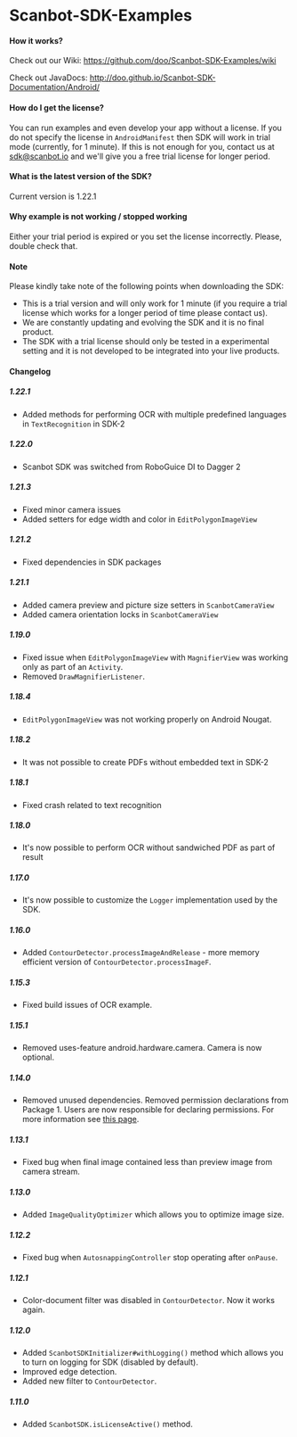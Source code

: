 # Scanbot-SDK-Examples

#### How it works?

Check out our Wiki: https://github.com/doo/Scanbot-SDK-Examples/wiki

Check out JavaDocs:  http://doo.github.io/Scanbot-SDK-Documentation/Android/

#### How do I get the license?

You can run examples and even develop your app without a license. If you do not specify the license in `AndroidManifest` then SDK will work in trial mode (currently, for 1 minute). If this is not enough for you, contact us at sdk@scanbot.io and we'll give you a free trial license for longer period.

#### What is the latest version of the SDK?

Current version is 1.22.1

#### Why example is not working / stopped working

Either your trial period is expired or you set the license incorrectly. Please, double check that.

#### Note

Please kindly take note of the following points when downloading the SDK:

- This is a trial version and will only work for 1 minute (if you require a trial license which works for a longer period of time please contact us).
- We are constantly updating and evolving the SDK and it is no final product.
- The SDK with a trial license should only be tested in a experimental setting and it is not developed to be integrated into your live products.

#### Changelog

##### 1.22.1
* Added methods for performing OCR with multiple predefined languages in `TextRecognition` in SDK-2

##### 1.22.0
* Scanbot SDK was switched from RoboGuice DI to Dagger 2

##### 1.21.3
* Fixed minor camera issues
* Added setters for edge width and color in `EditPolygonImageView`

##### 1.21.2
* Fixed dependencies in SDK packages

##### 1.21.1
* Added camera preview and picture size setters in `ScanbotCameraView`
* Added camera orientation locks in `ScanbotCameraView`

##### 1.19.0
* Fixed issue when `EditPolygonImageView` with `MagnifierView` was working only as part of an `Activity`.
* Removed `DrawMagnifierListener`.

##### 1.18.4
* `EditPolygonImageView` was not working properly on Android Nougat.

##### 1.18.2
* It was not possible to create PDFs without embedded text in SDK-2

##### 1.18.1
* Fixed crash related to text recognition

##### 1.18.0
* It's now possible to perform OCR without sandwiched PDF as part of result

##### 1.17.0
* It's now possible to customize the `Logger` implementation used by the SDK.

##### 1.16.0
* Added `ContourDetector.processImageAndRelease` - more memory efficient version of `ContourDetector.processImageF`.

##### 1.15.3
* Fixed build issues of OCR example.

##### 1.15.1
* Removed uses-feature android.hardware.camera. Camera is now optional.

##### 1.14.0
* Removed unused dependencies. Removed permission declarations from Package 1. Users are now responsible for declaring permissions. For more information see [this page](https://github.com/doo/Scanbot-SDK-Examples/wiki/Permissions).

##### 1.13.1
* Fixed bug when final image contained less than preview image from camera stream.

##### 1.13.0
* Added `ImageQualityOptimizer` which allows you to optimize image size.

##### 1.12.2
* Fixed bug when `AutosnappingController` stop operating after `onPause`.

##### 1.12.1
* Color-document filter was disabled in `ContourDetector`. Now it works again.

##### 1.12.0
* Added `ScanbotSDKInitializer#withLogging()` method which allows you to turn on logging for SDK (disabled by default).
* Improved edge detection.
* Added new filter to `ContourDetector`.

##### 1.11.0
* Added `ScanbotSDK.isLicenseActive()` method.
